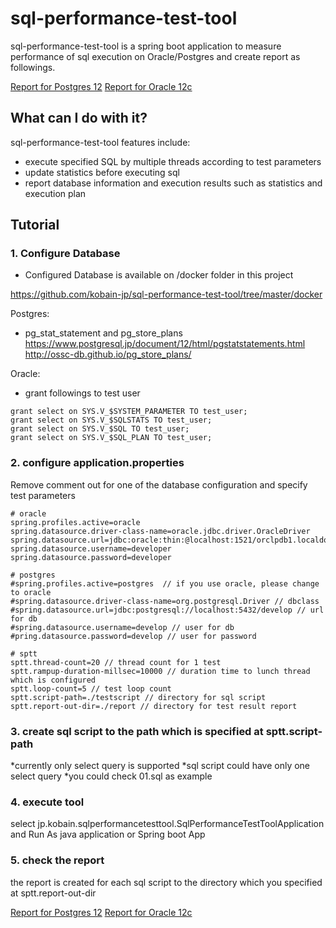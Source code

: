 # sql-performance-test-tool

sql-performance-test-tool is a spring boot application to measure performance of sql execution on Oracle/Postgres and create report as followings.

[Report for Postgres 12](https://github.com/kobain-jp/sql-performance-test-tool/blob/master/sptt-2020-12-12-00:21:06.md)
[Report for Oracle 12c](https://github.com/kobain-jp/sql-performance-test-tool/blob/master/sptt-2020-12-14-18:00:30.md)


## What can I do with it?

sql-performance-test-tool features include:

- execute specified SQL by multiple threads according to test parameters
- update statistics before executing sql
- report database information and execution results such as statistics and execution plan


## Tutorial

### 1. Configure Database 

* Configured Database is available on /docker folder in this project

https://github.com/kobain-jp/sql-performance-test-tool/tree/master/docker

Postgres:
- pg_stat_statement and pg_store_plans
https://www.postgresql.jp/document/12/html/pgstatstatements.html
http://ossc-db.github.io/pg_store_plans/

Oracle:
- grant followings to test user

```
grant select on SYS.V_$SYSTEM_PARAMETER TO test_user;
grant select on SYS.V_$SQLSTATS TO test_user;
grant select on SYS.V_$SQL TO test_user;
grant select on SYS.V_$SQL_PLAN TO test_user;
```


### 2. configure application.properties

Remove comment out for one of the database configuration and specify test parameters

```
# oracle
spring.profiles.active=oracle
spring.datasource.driver-class-name=oracle.jdbc.driver.OracleDriver
spring.datasource.url=jdbc:oracle:thin:@localhost:1521/orclpdb1.localdomain
spring.datasource.username=developer
spring.datasource.password=developer

# postgres
#spring.profiles.active=postgres  // if you use oracle, please change to oracle
#spring.datasource.driver-class-name=org.postgresql.Driver // dbclass
#spring.datasource.url=jdbc:postgresql://localhost:5432/develop // url for db
#spring.datasource.username=develop // user for db
#pring.datasource.password=develop // user for password

# sptt
sptt.thread-count=20 // thread count for 1 test
sptt.rampup-duration-millsec=10000 // duration time to lunch thread which is configured
sptt.loop-count=5 // test loop count
sptt.script-path=./testscript // directory for sql script
sptt.report-out-dir=./report // directory for test result report
```

### 3. create sql script to the path which is specified at sptt.script-path

*currently only select query is supported
*sql script could have only one select query
*you could check 01.sql as example

### 4. execute tool

select jp.kobain.sqlperformancetesttool.SqlPerformanceTestToolApplication and Run As java application or Spring boot App

### 5. check the report

the report is created for each sql script to the directory which you specified at sptt.report-out-dir

[Report for Postgres 12](https://github.com/kobain-jp/sql-performance-test-tool/blob/master/sptt-2020-12-12-00:21:06.md)
[Report for Oracle 12c](https://github.com/kobain-jp/sql-performance-test-tool/blob/master/sptt-2020-12-14-09:24:14.md)











